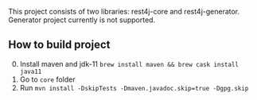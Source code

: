 This project consists of two libraries: rest4j-core and rest4j-generator. Generator project currently is not supported.
   

## How to build project
0. Install maven and jdk-11
`brew install maven && brew cask install java11`
2. Go to `core` folder
3. Run `mvn install -DskipTests -Dmaven.javadoc.skip=true -Dgpg.skip`